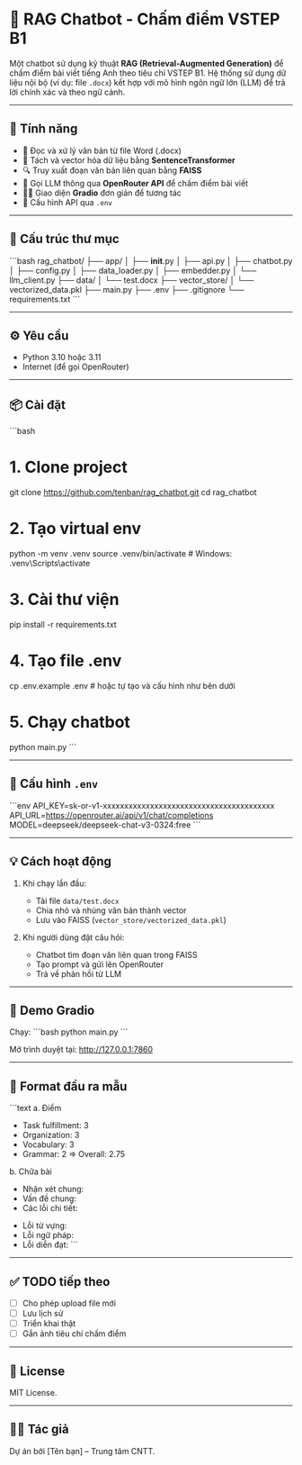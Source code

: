 # 💬 RAG Chatbot - Chấm điểm VSTEP B1

Một chatbot sử dụng kỹ thuật **RAG (Retrieval-Augmented Generation)** để chấm điểm bài viết tiếng Anh theo tiêu chí VSTEP B1. Hệ thống sử dụng dữ liệu nội bộ (ví dụ: file `.docx`) kết hợp với mô hình ngôn ngữ lớn (LLM) để trả lời chính xác và theo ngữ cảnh.

---

## 🚀 Tính năng

- 📄 Đọc và xử lý văn bản từ file Word (.docx)
- 🧠 Tách và vector hóa dữ liệu bằng **SentenceTransformer**
- 🔍 Truy xuất đoạn văn bản liên quan bằng **FAISS**
- 🤖 Gọi LLM thông qua **OpenRouter API** để chấm điểm bài viết
- 🧑‍🏫 Giao diện **Gradio** đơn giản để tương tác
- 🔐 Cấu hình API qua `.env`

---

## 📁 Cấu trúc thư mục

\`\`\`bash
rag_chatbot/
├── app/
│ ├── **init**.py
│ ├── api.py
│ ├── chatbot.py
│ ├── config.py
│ ├── data_loader.py
│ ├── embedder.py
│ └── llm_client.py
├── data/
│ └── test.docx
├── vector_store/
│ └── vectorized_data.pkl
├── main.py
├── .env
├── .gitignore
└── requirements.txt
\`\`\`

---

## ⚙️ Yêu cầu

- Python 3.10 hoặc 3.11
- Internet (để gọi OpenRouter)

---

## 📦 Cài đặt

\`\`\`bash

# 1. Clone project

git clone https://github.com/tenban/rag_chatbot.git
cd rag_chatbot

# 2. Tạo virtual env

python -m venv .venv
source .venv/bin/activate # Windows: .venv\Scripts\activate

# 3. Cài thư viện

pip install -r requirements.txt

# 4. Tạo file .env

cp .env.example .env # hoặc tự tạo và cấu hình như bên dưới

# 5. Chạy chatbot

python main.py
\`\`\`

---

## 🔐 Cấu hình `.env`

\`\`\`env
API_KEY=sk-or-v1-xxxxxxxxxxxxxxxxxxxxxxxxxxxxxxxxxxxxxxxx
API_URL=https://openrouter.ai/api/v1/chat/completions
MODEL=deepseek/deepseek-chat-v3-0324:free
\`\`\`

---

## 💡 Cách hoạt động

1. Khi chạy lần đầu:

   - Tải file `data/test.docx`
   - Chia nhỏ và nhúng văn bản thành vector
   - Lưu vào FAISS (`vector_store/vectorized_data.pkl`)

2. Khi người dùng đặt câu hỏi:
   - Chatbot tìm đoạn văn liên quan trong FAISS
   - Tạo prompt và gửi lên OpenRouter
   - Trả về phản hồi từ LLM

---

## 🧪 Demo Gradio

Chạy:
\`\`\`bash
python main.py
\`\`\`

Mở trình duyệt tại: http://127.0.0.1:7860

---

## 📌 Format đầu ra mẫu

\`\`\`text
a. Điểm

- Task fulfillment: 3
- Organization: 3
- Vocabulary: 3
- Grammar: 2
  => Overall: 2.75

b. Chữa bài

- Nhận xét chung:
- Vấn đề chung:
- Các lỗi chi tiết:

* Lỗi từ vựng:
* Lỗi ngữ pháp:
* Lỗi diễn đạt:
  \`\`\`

---

## ✅ TODO tiếp theo

- [ ] Cho phép upload file mới
- [ ] Lưu lịch sử
- [ ] Triển khai thật
- [ ] Gắn ảnh tiêu chí chấm điểm

---

## 📄 License

MIT License.

---

## 👨‍💻 Tác giả

Dự án bởi [Tên bạn] – Trung tâm CNTT.
